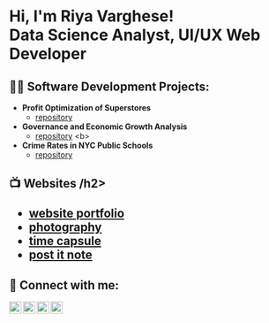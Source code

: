 <h1>Hi, I'm Riya Varghese!<br/><a>Data Science Analyst</a>, <a>UI/UX Web Developer</a>

<h2>👨‍💻 Software Development Projects:</h2>

- <b>Profit Optimization of Superstores</b>
  - [repository](https://github.com/joshmadakor1/Algorithms-Practice)
- <b>Governance and Economic Growth Analysis</b>
  - [repository]([https://github.com/joshmadakor1/4chan-Image-Analysis-Middleware-C964](https://github.com/aa2293/INFO2950-Final-Project.git)) <b>
- <b>Crime Rates in NYC Public Schools</b>
  - [repository](https://github.com/joshmadakor1/Sentinel-Lab)

<h2>📺 Websites /h2>

- [website portfolio](https://www.youtube.com/watch?v=a83ASGn_V_s)
- [photography](https://www.youtube.com/watch?v=uHy3oM7NnoU)
- [time capsule](https://www.youtube.com/watch?v=N-L9hklSlNk)
- [post it note](https://www.youtube.com/watch?v=OfvdQeh79s0)

<h2> 🤳 Connect with me:</h2>

[<img align="left" alt="JoshMadakor | YouTube" width="22px" src="https://cdn.jsdelivr.net/npm/simple-icons@v3/icons/youtube.svg" />][youtube]
[<img align="left" alt="JoshMadakor | Twitter" width="22px" src="https://cdn.jsdelivr.net/npm/simple-icons@v3/icons/twitter.svg" />][twitter]
[<img align="left" alt="JoshMadakor | LinkedIn" width="22px" src="https://cdn.jsdelivr.net/npm/simple-icons@v3/icons/linkedin.svg" />][linkedin]
[<img align="left" alt="JoshMadakor | Instagram" width="22px" src="https://cdn.jsdelivr.net/npm/simple-icons@v3/icons/instagram.svg" />][instagram]

[twitter]: https://twitter.com/joshmadakor
[youtube]: https://www.youtube.com/c/joshmadakor
[instagram]: https://www.instagram.com/joshmadakor/
[linkedin]: https://linkedin.com/in/joshmadakor

<!--
**joshmadakor1/joshmadakor1** is a ✨ _special_ ✨ repository because its `README.md` 
Here are some ideas to get you started:

- 🔭 I’m currently working on ...
- 🌱 I’m currently learning ...
- 👯 I’m looking to collaborate on ...
- 🤔 I’m looking for help with ...
- 💬 Ask me about ...
- 📫 How to reach me: ...
- 😄 Pronouns: ...
- ⚡ Fun fact: ...
-->
